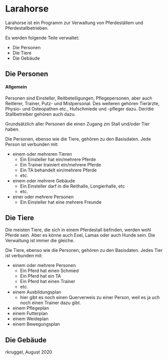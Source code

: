 # Larahorse

Larahorse ist ein Programm zur Verwaltung von Pferdeställem und 
Pferdestallbetrieben.

Es werden folgende Teile verwaltet:

- Die Personen
- Die Tiere
- Die Gebäude


## Die Personen

#### Allgemein

Personen sind Einsteller, Reitbeteiligungen, Pflegepersonen, aber 
auch Reitlerer, Trainer, Putz- und Mistpersonal. Des weiteren gehören
Tierärzte, Physio- und Osteopathen etc., Hufschmiede und -pfleger dazu. 
Der/die Stallbetreiber gehören auch dazu.

Grundsätzlich aller Personen die einen Zugang zm Stall und/oder Tier haben.

Die Personen, ebenso wie die Tiere, gehören zu den Basisdaten. Jede Person
ist verbunden mit: 

- einem oder mehreren Tieren  
  - Ein Einsteller hat ein/mehrere Pferde
  - Ein Trainer trainiert ein/mehrere Pferde
  - Ein TA behandelt ein/mehrere Pferde
  - etc.
- einem oder mehrere Gebäude
  - Ein Einsteller darf in die Reithalle, Longierhalle, etc
  - etc.
- einer oder mehrere Personen
  - Ein Einsteller hat eine mehrere Freunde


 
## Die Tiere

Die meisten Tiere, die sich in einem Pferdestall befinden, werden wohl 
Pferde sein. Aber es könne auch Esel, Lamas oder auch Hunde sein. Die 
Verwaltung ist immer die gleiche.

Die Tiere, ebenso wie die Personen, gehören zu den Basisdaten. Jedes Tier 
ist verbunden mit:

- einem oder mehrere Personen
  - Ein Pferd hat einen Schmied
  - Ein Pferd hat ein TA
  - Ein Pferd hat einen Trainer
  - etc.
- einem Ausbildungsplan
  - hier gibt es noch einen Querverweis zu einer Person, weil
  es ja uch noch einen Trainer dazu gibt.
- einem Pflegeplan
- einem Futterplan
- einem Weideplan
- einem Bewegungsplan


## Die Gebäude



rkruggel, August 2020
